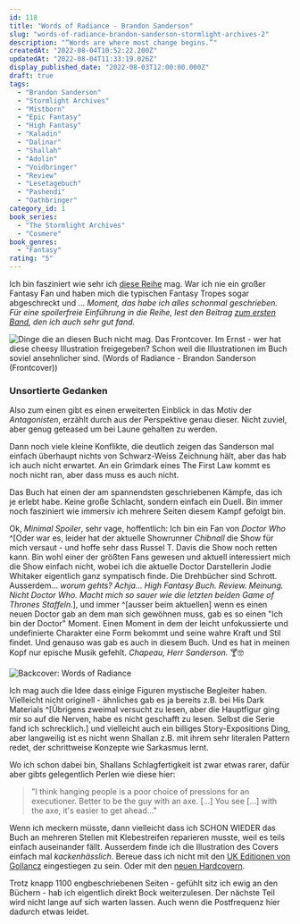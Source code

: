 ```yaml
---
id: 118
title: "Words of Radiance - Brandon Sanderson"
slug: "words-of-radiance-brandon-sanderson-stormlight-archives-2"
description: "“Words are where most change begins.”"
createdAt: "2022-08-04T10:52:22.200Z"
updatedAt: "2022-08-04T11:33:19.026Z"
display_published_date: "2022-08-03T12:00:00.000Z"
draft: true
tags:
  - "Brandon Sanderson"
  - "Stormlight Archives"
  - "Mistborn"
  - "Epic Fantasy"
  - "High Fantasy"
  - "Kaladin"
  - "Dalinar"
  - "Shallah"
  - "Adolin"
  - "Voidbringer"
  - "Review"
  - "Lesetagebuch"
  - "Pashendi"
  - "Oathbringer"
category_id: 1
book_series:
  - "The Stormlight Archives"
  - "Cosmere"
book_genres:
  - "Fantasy"
rating: "5"
---
```



Ich bin fasziniert wie sehr ich [diese Reihe](https://www.flore.nz/series/the-stormlight-archives) mag. War ich nie ein großer Fantasy Fan und haben mich die typischen Fantasy Tropes sogar abgeschreckt und ... *Moment, das habe ich alles schonmal geschrieben. Für eine spoilerfreie Einführung in die Reihe, lest den Beitrag [zum ersten Band](https://www.flore.nz/blog/the-way-of-the-kings-brandon-sanderson-stormlight-archives-1), den ich auch sehr gut fand.*

![Dinge die an diesen Buch nicht mag. Das Frontcover. Im Ernst - wer hat diese cheesy Illustration freigegeben? Schon weil die Illustrationen im Buch soviel ansehnlicher sind. (Words of Radiance - Brandon Sanderson (Frontcover))](https://res.cloudinary.com/dlsll9dkn/image/upload/v1659600347/photo_2022_08_04_10_02_59_66e355f73f.jpg)


### Unsortierte Gedanken

Also zum einen gibt es einen erweiterten Einblick in das Motiv der *Antagonisten*, erzählt durch aus der Perspektive genau dieser. Nicht zuviel, aber genug geteased um bei Laune gehalten zu werden. 

Dann noch viele kleine Konflikte, die deutlich zeigen das Sanderson mal einfach überhaupt nichts von Schwarz-Weiss Zeichnung hält, aber das hab ich auch nicht erwartet. An ein Grimdark eines The First Law kommt es noch nicht ran, aber dass muss es auch nicht. 

Das Buch hat einen der am spannendsten geschriebenen Kämpfe, das ich je erlebt habe. Keine große Schlacht, sondern einfach ein Duell. Bin immer noch fasziniert wie immersiv ich mehrere Seiten diesem Kampf gefolgt bin. 


Ok, *Minimal Spoiler*, sehr vage, hoffentlich: Ich bin ein Fan von *Doctor Who* ^[Oder war es, leider hat der aktuelle Showrunner *Chibnall* die Show für mich versaut - und hoffe sehr dass Russel T. Davis die Show noch retten kann. Bin wohl einer der größten Fans gewesen und aktuell interessiert mich die Show einfach nicht, wobei ich die aktuelle Doctor Darstellerin Jodie Whitaker eigentlich ganz sympatisch finde. Die Drehbücher sind Schrott. Ausserdem... *worum gehts? Achja... High Fantasy Buch. Review. Meinung. Nicht Doctor Who. Macht mich so sauer wie die letzten beiden *Game of Thrones* Staffeln.*], und immer ^[ausser beim aktuellen] wenn es einen neuen Doctor gab an dem man sich gewöhnen muss, gab es so einen "Ich bin der Doctor" Moment. Einen Moment in dem der leicht unfokussierte und undefinierte Charakter eine Form bekommt und seine wahre Kraft und Stil findet. Und genauso was gab es auch in diesem Buch. Und es hat in meinen Kopf nur epische Musik gefehlt. *Chapeau, Herr Sanderson.* 🍸🤓

![Backcover: Words of Radiance](https://res.cloudinary.com/dlsll9dkn/image/upload/v1659600347/photo_2022_08_04_10_03_04_0cebbd5f8f.jpg)

Ich mag auch die Idee dass einige Figuren  mystische Begleiter haben. Vielleicht nicht originell - ähnliches gab es ja bereits z.B. bei His Dark Materials ^[Übrigens zweimal versucht zu lesen, aber die Hauptfigur ging mir so auf die Nerven, habe es nicht geschafft zu lesen. Selbst die Serie fand ich schrecklich.] und vielleicht auch ein billiges Story-Expositions Ding, aber langweilig ist es nicht wenn Shallan z.B. mit ihrem sehr literalen Pattern redet, der schrittweise Konzepte wie Sarkasmus lernt. 

Wo ich schon dabei bin, Shallans Schlagfertigkeit ist zwar etwas rarer, dafür aber gibts gelegentlich Perlen wie diese hier:

> "I think hanging people is a poor choice of pressions for an executioner. Better to be the guy with an axe. [...] You see [...] with the axe, it's easier to get ahead..."

Wenn ich meckern müsste, dann vielleicht dass ich SCHON WIEDER das Buch an mehreren Stellen mit Klebestreifen reparieren musste, weil es teils einfach auseinander fällt. Ausserdem finde ich die Illustration des Covers einfach mal *kackenhässlich*. Bereue dass ich nicht mit den [UK Editionen von Gollancz](https://amzn.to/3BDeZcL) eingestiegen zu sein. Oder mit den [neuen Hardcovern](https://www.reddit.com/r/Stormlight_Archive/comments/svgoce/new_covers_for_stormlight_archive_from_gollancz/). 

Trotz knapp 1100 engbeschriebenen Seiten - gefühlt sitz ich ewig an den Büchern - hab ich eigentlich direkt Bock weiterzulesen. Der nächste Teil wird nicht lange auf sich warten lassen. Auch wenn die Postfrequenz hier dadurch etwas leidet. 